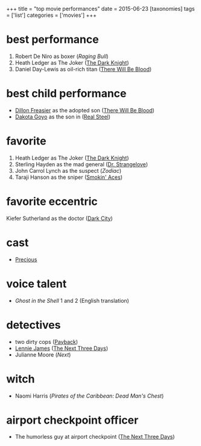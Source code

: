 +++
title = "top movie performances"
date = 2015-06-23
[taxonomies]
tags = ['list']
categories = ['movies']
+++

best performance
================

1.  Robert De Niro as boxer (*Raging Bull*)
2.  Heath Ledger as The Joker ([The Dark Knight])
3.  Daniel Day-Lewis as oil-rich titan ([There Will Be Blood])

best child performance
======================

-   [Dillon Freasier] as the adopted son ([There Will Be Blood])
-   [Dakota Goyo] as the son in ([Real Steel])

favorite
========

1.  Heath Ledger as The Joker ([The Dark Knight])
2.  Sterling Hayden as the mad general ([Dr. Strangelove])
3.  John Carrol Lynch as the suspect (*Zodiac*)
4.  Taraji Hanson as the sniper ([Smokin' Aces])

favorite eccentric
==================

Kiefer Sutherland as the doctor ([Dark City])

cast
====

-   [Precious]

voice talent
============

-   *Ghost in the Shell* 1 and 2 (English translation)

detectives
==========

-   two dirty cops ([Payback])
-   [Lennie James] ([The Next Three Days])
-   Julianne Moore (*Next*)

witch
=====

-   Naomi Harris (*Pirates of the Caribbean: Dead Man's Chest*)

airport checkpoint officer
==========================

-   The humorless guy at airport checkpoint ([The Next Three Days])

  [The Dark Knight]: http://tshepang.net/the-dark-knight-2008
  [There Will Be Blood]: http://tshepang.net/there-will-be-blood-2007
  [Dillon Freasier]: http://en.wikipedia.org/wiki/Dillon_Freasier
  [Dakota Goyo]: http://en.wikipedia.org/wiki/Dakota_Goyo
  [Real Steel]: http://tshepang.net/real-steel-2011
  [Dr. Strangelove]: http://tshepang.net/dr-strangelove-1964
  [Smokin' Aces]: http://tshepang.net/smokin-aces-2006
  [Dark City]: http://tshepang.net/dark-city-1998
  [Precious]: http://tshepang.net/precious-2009
  [Payback]: http://tshepang.net/payback-1999
  [Lennie James]: http://en.wikipedia.org/wiki/Lennie_James
  [The Next Three Days]: http://tshepang.net/the-next-three-days-2010
